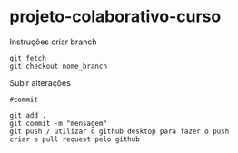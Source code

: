 # projeto-colaborativo-curso



  Instruções criar branch

    git fetch
    git checkout nome_branch
  
  Subir alterações
  
    #commit
  
    git add .
    git commit -m "mensagem"
    git push / utilizar o github desktop para fazer o push
    criar o pull request pelo github
